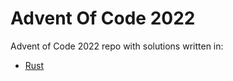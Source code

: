# Advent Of Code 2022

Advent of Code 2022 repo with solutions written in:

- [Rust](rust/README.md)
